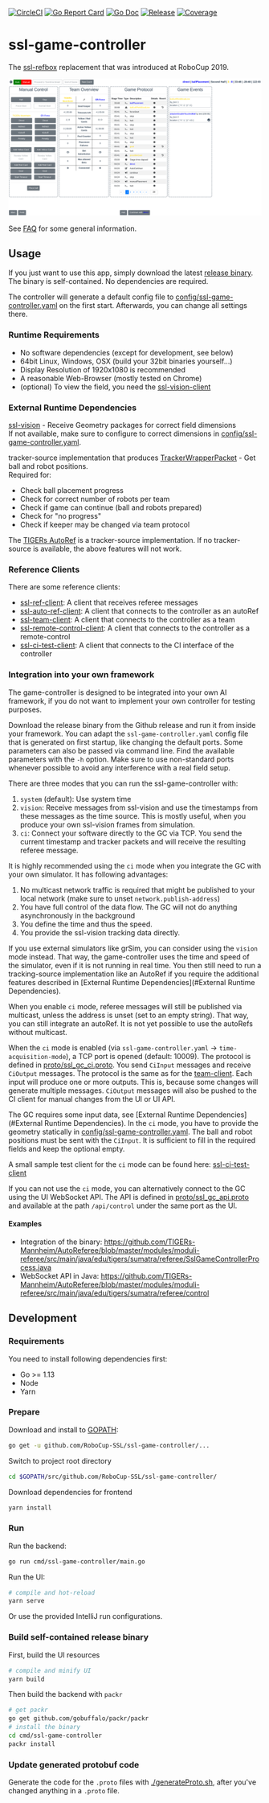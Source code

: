 [![CircleCI](https://circleci.com/gh/RoboCup-SSL/ssl-game-controller/tree/master.svg?style=svg)](https://circleci.com/gh/RoboCup-SSL/ssl-game-controller/tree/master)
[![Go Report Card](https://goreportcard.com/badge/github.com/RoboCup-SSL/ssl-game-controller?style=flat-square)](https://goreportcard.com/report/github.com/RoboCup-SSL/ssl-game-controller)
[![Go Doc](https://img.shields.io/badge/godoc-reference-blue.svg?style=flat-square)](https://godoc.org/github.com/RoboCup-SSL/ssl-game-controller)
[![Release](https://img.shields.io/github/release/RoboCup-SSL/ssl-game-controller.svg?style=flat-square)](https://github.com/RoboCup-SSL/ssl-game-controller/releases/latest)
[![Coverage](https://img.shields.io/badge/coverage-report-blue.svg)](https://circleci.com/api/v1.1/project/github/RoboCup-SSL/ssl-game-controller/latest/artifacts/0/coverage?branch=master)

# ssl-game-controller

The [ssl-refbox](https://github.com/RoboCup-SSL/ssl-refbox) replacement that was introduced at RoboCup 2019.

![Screenshot of Interface](./doc/screenshot_interface.png)

See [FAQ](./FAQ.md) for some general information.

## Usage
If you just want to use this app, simply download the latest [release binary](https://github.com/RoboCup-SSL/ssl-game-controller/releases/latest). The binary is self-contained. No dependencies are required.

The controller will generate a default config file to [config/ssl-game-controller.yaml](config/ssl-game-controller.yaml) on the first start. Afterwards, you can change all settings there.

### Runtime Requirements
 * No software dependencies (except for development, see below)
 * 64bit Linux, Windows, OSX (build your 32bit binaries yourself...)
 * Display Resolution of 1920x1080 is recommended
 * A reasonable Web-Browser (mostly tested on Chrome)
 * (optional) To view the field, you need the [ssl-vision-client](https://github.com/RoboCup-SSL/ssl-vision-client)

### External Runtime Dependencies
[ssl-vision](https://github.com/RoboCup-SSL/ssl-vision) - Receive Geometry packages for correct field dimensions   
If not available, make sure to configure to correct dimensions in [config/ssl-game-controller.yaml](config/ssl-game-controller.yaml).

tracker-source implementation that produces
[TrackerWrapperPacket](https://github.com/RoboCup-SSL/ssl-vision/blob/master/src/shared/proto/messages_robocup_ssl_wrapper_tracked.proto) - 
Get ball and robot positions.      
Required for:
 * Check ball placement progress
 * Check for correct number of robots per team
 * Check if game can continue (ball and robots prepared)
 * Check for "no progress"
 * Check if keeper may be changed via team protocol

The [TIGERs AutoRef](https://github.com/TIGERs-Mannheim/AutoReferee) is a tracker-source implementation.
If no tracker-source is available, the above features will not work.

### Reference Clients
There are some reference clients:
 * [ssl-ref-client](./cmd/ssl-ref-client): A client that receives referee messages
 * [ssl-auto-ref-client](./cmd/ssl-auto-ref-client/README.md): A client that connects to the controller as an autoRef
 * [ssl-team-client](./cmd/ssl-team-client/README.md): A client that connects to the controller as a team
 * [ssl-remote-control-client](./cmd/ssl-remote-control-client/README.md): A client that connects to the controller as a remote-control
 * [ssl-ci-test-client](./cmd/ssl-ci-test-client/README.md): A client that connects to the CI interface of the controller
 
### Integration into your own framework
The game-controller is designed to be integrated into your own AI framework, if you do not want to implement your own controller for testing purposes.

Download the release binary from the Github release and run it from inside your framework.
You can adapt the `ssl-game-controller.yaml` config file that is generated on first startup,
like changing the default ports. Some parameters can also be passed via command line.
Find the available parameters with the `-h` option.
Make sure to use non-standard ports whenever possible to avoid any interference with a real field setup.

There are three modes that you can run the ssl-game-controller with:

1. `system` (default): Use system time
1. `vision`: Receive messages from ssl-vision and use the timestamps from these messages as the time source. This is mostly useful, when you produce your own ssl-vision frames from simulation.
1. `ci`: Connect your software directly to the GC via TCP. You send the current timestamp and tracker packets and will receive the resulting referee message.

It is highly recommended using the `ci` mode when you integrate the GC with your own simulator.
It has following advantages:

1. No multicast network traffic is required that might be published to your local network (make sure to unset `network.publish-address`)
1. You have full control of the data flow. The GC will not do anything asynchronously in the background
1. You define the time and thus the speed.
1. You provide the ssl-vision tracking data directly.

If you use external simulators like grSim, you can consider using the `vision` mode instead.
That way, the game-controller uses the time and speed of the simulator, even if it is not
running in real time. You then still need to run a tracking-source implementation like an AutoRef
if you require the additional features described in [External Runtime Dependencies](#External Runtime Dependencies).

When you enable `ci` mode, referee messages will still be published via multicast,
unless the address is unset (set to an empty string). That way, you can still integrate
an autoRef. It is not yet possible to use the autoRefs without multicast.

When the `ci` mode is enabled (via `ssl-game-controller.yaml` -> `time-acquisition-mode`),
a TCP port is opened (default: 10009). The protocol is defined in [proto/ssl_gc_ci.proto](./proto/ssl_gc_ci.proto).
You send `CiInput` messages and receive `CiOutput` messages. The protocol is the same as for the [team-client](./cmd/ssl-team-client/README.md).
Each input will produce one or more outputs.
This is, because some changes will generate multiple messages.
`CiOutput` messages will also be pushed to the CI client for manual changes from the UI or UI API.

The GC requires some input data, see [External Runtime Dependencies](#External Runtime Dependencies).
In the `ci` mode, you have to provide the geometry statically in [config/ssl-game-controller.yaml](config/ssl-game-controller.yaml).
The ball and robot positions must be sent with the `CiInput`.
It is sufficient to fill in the required fields and keep the optional empty.

A small sample test client for the `ci` mode can be found here: [ssl-ci-test-client](./cmd/ssl-ci-test-client/README.md)

If you can not use the `ci` mode, you can alternatively connect to the GC using the UI WebSocket API.
The API is defined in [proto/ssl_gc_api.proto](./proto/ssl_gc_api.proto) and available at the path `/api/control`
under the same port as the UI.

#### Examples
 * Integration of the binary: https://github.com/TIGERs-Mannheim/AutoReferee/blob/master/modules/moduli-referee/src/main/java/edu/tigers/sumatra/referee/SslGameControllerProcess.java
 * WebSocket API in Java: https://github.com/TIGERs-Mannheim/AutoReferee/blob/master/modules/moduli-referee/src/main/java/edu/tigers/sumatra/referee/control

## Development

### Requirements
You need to install following dependencies first: 
 * Go >= 1.13
 * Node
 * Yarn

### Prepare
Download and install to [GOPATH](https://github.com/golang/go/wiki/GOPATH):
```bash
go get -u github.com/RoboCup-SSL/ssl-game-controller/...
```
Switch to project root directory
```bash
cd $GOPATH/src/github.com/RoboCup-SSL/ssl-game-controller/
```
Download dependencies for frontend
```bash
yarn install
```

### Run
Run the backend:
```bash
go run cmd/ssl-game-controller/main.go
```

Run the UI:
```bash
# compile and hot-reload
yarn serve
```
Or use the provided IntelliJ run configurations.

### Build self-contained release binary
First, build the UI resources
```bash
# compile and minify UI
yarn build
```
Then build the backend with `packr`
```bash
# get packr
go get github.com/gobuffalo/packr/packr
# install the binary
cd cmd/ssl-game-controller
packr install
```

### Update generated protobuf code
Generate the code for the `.proto` files with [./generateProto.sh](./generateProto.sh), 
after you've changed anything in a `.proto` file.
  
